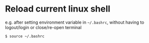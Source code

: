 # Reload current linux shell

e.g. after setting environment variable in `~/.bashrc`, without having to logout/login or close/re-open terminal

`$ source ~/.bashrc`
